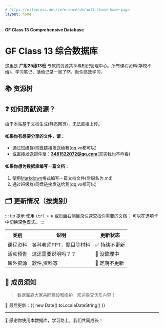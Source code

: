 ```yaml
---
# https://vitepress.dev/reference/default-theme-home-page
layout: home
---
```

#### GF Class 13 Comprehensive Database
# GF Class 13 综合数据库

这里是 **广附25级13班** 专属的<mk>资源共享与知识管理中心</mk>。所有~~课程资料~~(学校不给)、学习笔记、活动记录一目了然，助你高效学习。
## 📚 资源树

<!-- 这里可以放置你的文档树链接或具体目录结构 -->
<!-- 📁 [照片](./photos)
    + [高一军训](./photos/g1mt) -->

## ❓ 如何贡献资源？

由于本站基于文档生成(静态网页)，无法直接上传。

#### 如果你有想要分享的文件，请：

- 通过<mk>班级群/网盘链接</mk>发送给我(qq,vx都可以)
- 或直接发送邮件至：<mk>**3481522072@qq.com**</mk>(其实我也不咋看)

#### 如果你想为数据库编写一篇文档：

1. 使用<mk>[Markdown](https://markdown.com.cn/basic-syntax/)格式</mk>编写一篇文档文件(后缀名为.md)
2. 通过<mk>班级群/网盘链接</mk>发送给我(qq,vx都可以)

## 🗂️ 更新情况（按类别）

::: tip 提示
使用 `Ctrl + K` 或<mk>页面右侧目录</mk>快速查找你需要的文档；
可以在选项卡中切换深色模式。
:::

| 类别       | 说明               | 更新状态   |
|------------|-------------------|------------|
| 课程资料   | 各科老师PPT，题目等材料 | ✅ 持续不更新 |
| 活动预告   | 这还需要说明吗？？ | 🚧 没整理中   |
| 课外资源   | 软件,资料等     | 🔄 定期不更新 |

## 👥 成员须知

> 数据库靠大家共同建设和维护，欢迎提交优质内容！

📅 最后更新：{{ new Date().toLocaleDateString() }}

---

🙏 感谢你使用本数据库，<mk>学习路上，我们共同成长！</mk>